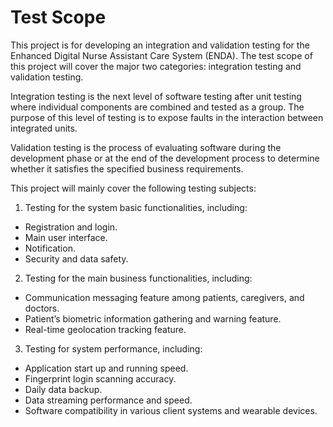 # Test Scope

This project is for developing an integration and validation testing for the Enhanced Digital Nurse Assistant Care System (ENDA). The test scope of this project will cover the major two categories: integration testing and validation testing.

Integration testing is the next level of software testing after unit testing where individual components are combined and tested as a group. The purpose of this level of testing is to expose faults in the interaction between integrated units.

Validation testing is the process of evaluating software during the development phase or at the end of the development process to determine whether it satisfies the specified business requirements.

This project will mainly cover the following testing subjects:

1) Testing for the system basic functionalities, including:
- Registration and login.
- Main user interface.
- Notification.
- Security and data safety.

2) Testing for the main business functionalities, including:
- Communication messaging feature among patients, caregivers, and doctors.
- Patient’s biometric information gathering and warning feature.
- Real-time geolocation tracking feature.

3) Testing for system performance, including:
- Application start up and running speed.
- Fingerprint login scanning accuracy.
- Daily data backup.
- Data streaming performance and speed.
- Software compatibility in various client systems and wearable devices.
